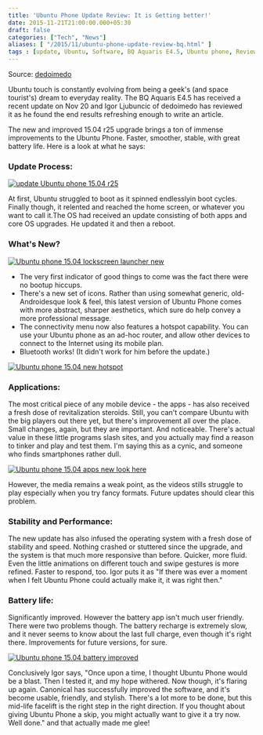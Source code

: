```yaml
---
title: 'Ubuntu Phone Update Review: It is Getting better!'
date: 2015-11-21T21:00:00.000+05:30
draft: false
categories: ["Tech", "News"]
aliases: [ "/2015/11/ubuntu-phone-update-review-bq.html" ]
tags : [update, Ubuntu, Software, BQ Aquaris E4.5, Ubuntu phone, Review]
---
```


  

Source: [dedoimedo](https://dedoimedo.com/computers/ubuntu-phone-getting-better.html)  
  
Ubuntu touch is constantly evolving from being a geek's (and space tourist's) dream to everyday reality. The BQ Aquaris E4.5 has received a recent update on Nov 20 and Igor Ljubuncic of dedoimedo has reviewed it as he found the end results refreshing enough to write an article.  
  
The new and improved 15.04 r25 upgrade brings a ton of immense improvements to the Ubuntu Phone. Faster, smoother, stable, with great battery life. Here is a look at what he says:  
  

### Update Process:

[![update Ubuntu phone 15.04 r25](https://3.bp.blogspot.com/-njCXf6_SwnM/VlAxXjfo_yI/AAAAAAAAC5M/41pjTu-qf28/s1600/ubuntu-phone-updating-more.jpg "Update in Progress")](https://3.bp.blogspot.com/-njCXf6_SwnM/VlAxXjfo_yI/AAAAAAAAC5M/41pjTu-qf28/s1600/ubuntu-phone-updating-more.jpg)

  

At first, Ubuntu struggled to boot as it spinned endlesslyin boot cycles. Finally though, it relented and reached the home screen, or whatever you want to call it.The OS had received an update consisting of both apps and core OS upgrades. He updated it and then a reboot.  

### What's New?

  

[![Ubuntu phone 15.04 lockscreen launcher new](https://2.bp.blogspot.com/-pjcWx4wBKMM/VlAy0A2TYfI/AAAAAAAAC5o/uJeLLw6_WMs/s640/Ubuntu-new-lock-screen-launcher.jpg "Lock screen and Launcher")](https://2.bp.blogspot.com/-pjcWx4wBKMM/VlAy0A2TYfI/AAAAAAAAC5o/uJeLLw6_WMs/s1600/Ubuntu-new-lock-screen-launcher.jpg)

  

*   The very first indicator of good things to come was the fact there were no bootup hiccups.
*   There's a new set of icons. Rather than using somewhat generic, old-Androidesque look & feel, this latest version of Ubuntu Phone comes with more abstract, sharper aesthetics, which sure do help convey a more professional message.
*   The connectivity menu now also features a hotspot capability. You can use your Ubuntu phone as an ad-hoc router, and allow other devices to connect to the Internet using its mobile plan.
*   Bluetooth works! (It didn't work for him before the update.)

  

[![Ubuntu phone 15.04 new hotspot](https://3.bp.blogspot.com/-jWxBwlz2xcc/VlA1VsutgrI/AAAAAAAAC6A/lzScSXvLMHw/s400/system-settings-hotspot-ubuntu.jpg "Hotspot in Ubuntu Phone")](https://3.bp.blogspot.com/-jWxBwlz2xcc/VlA1VsutgrI/AAAAAAAAC6A/lzScSXvLMHw/s1600/system-settings-hotspot-ubuntu.jpg)

  

### Applications:

The most critical piece of any mobile device - the apps - has also received a fresh dose of revitalization steroids. Still, you can't compare Ubuntu with the big players out there yet, but there's improvement all over the place. Small changes, again, but they are important. And noticeable. There's actual value in these little programs slash sites, and you actually may find a reason to tinker and play and test them. I'm saying this as a cynic, and someone who finds smartphones rather dull.  

  

[![Ubuntu phone 15.04 apps new look here](https://4.bp.blogspot.com/-YT5v9dnVW7E/VlA10-W9TnI/AAAAAAAAC6I/tO609riPMNU/s400/apps-clock-new-ubuntu.jpg "Apps made better")](https://4.bp.blogspot.com/-YT5v9dnVW7E/VlA10-W9TnI/AAAAAAAAC6I/tO609riPMNU/s1600/apps-clock-new-ubuntu.jpg)

  

  

However, the media remains a weak point, as the videos stills struggle to play especially when you try fancy formats. Future updates should clear this problem.

  

### Stability and Performance:

The new update has also infused the operating system with a fresh dose of stability and speed. Nothing crashed or stuttered since the upgrade, and the system is that much more responsive than before. Quicker, more fluid. Even the little animations on different touch and swipe gestures is more refined. Faster to respond, too. Igor puts it as "If there was ever a moment when I felt Ubuntu Phone could actually make it, it was right then."  

  

### Battery life:

Significantly improved. However the battery app isn't much user friendly. There were two problems though. The battery recharge is extremely slow, and it never seems to know about the last full charge, even though it's right there. Improvements for future versions, for sure.  

  

[![Ubuntu phone 15.04 battery improved](https://3.bp.blogspot.com/-ikGjrVpqQu8/VlA3q6b4koI/AAAAAAAAC6U/Q8V7JpLoxjA/s400/Battery-life-ubuntu-touch.jpg "Ubuntu phone Battery life")](https://3.bp.blogspot.com/-ikGjrVpqQu8/VlA3q6b4koI/AAAAAAAAC6U/Q8V7JpLoxjA/s1600/Battery-life-ubuntu-touch.jpg)

  

Conclusively Igor says, "Once upon a time, I thought Ubuntu Phone would be a blast. Then I tested it, and my hope withered. Now though, it's flaring up again. Canonical has successfully improved the software, and it's become usable, friendly, and stylish. There's a lot more to be done, but this mid-life facelift is the right step in the right direction. If you thought about giving Ubuntu Phone a skip, you might actually want to give it a try now. Well done." and that actually made me glee!